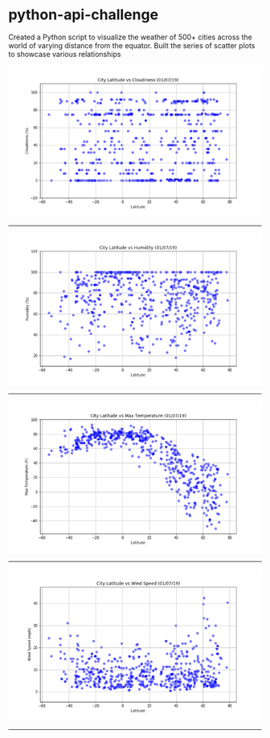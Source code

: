 # python-api-challenge
Created a Python script to visualize the weather of 500+ cities across the world of varying distance from the equator. Built the series of scatter plots to showcase various relationships

![Image of Latitude Vs Cloudiness](https://github.com/karikashah/python-api-challenge/blob/master/output_data/LatVsCloudiness.png)

---------------------------------
![Image of Latitude Vs Humidity](https://github.com/karikashah/python-api-challenge/blob/master/output_data/LatVsHumidity.png)

---------------------------------
![Image of Latitude Vs Maximum Temperature](https://github.com/karikashah/python-api-challenge/blob/master/output_data/LatVsMaxTemp.png)

---------------------------------
![Image of Latitude Vs Wind Speed](https://github.com/karikashah/python-api-challenge/blob/master/output_data/LatVsWind.png)

---------------------------------